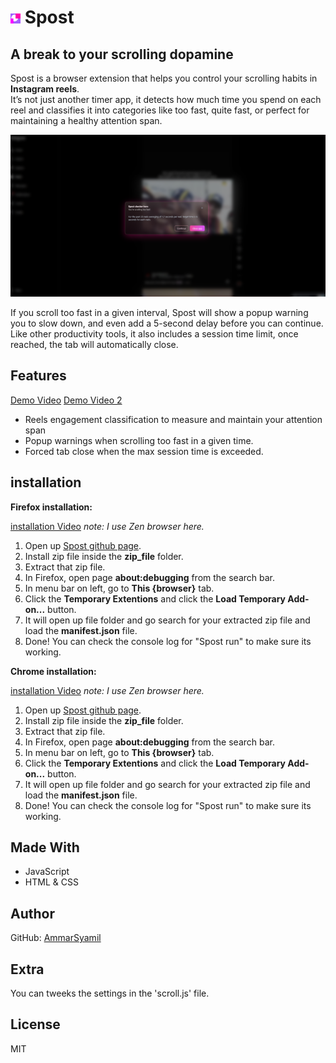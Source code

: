 # ![Demo image](./icons/16x16.png) Spost  
## A break to your scrolling dopamine  

Spost is a browser extension that helps you control your scrolling habits in **Instagram reels**.  
It’s not just another timer app, it detects how much time you spend on each reel and classifies it into categories like too fast, quite fast, or perfect for maintaining a healthy attention span.  

![Demo image](./readme_src/images_1.png)

If you scroll too fast in a given interval, Spost will show a popup warning you to slow down, and even add a 5-second delay before you can continue.  
Like other productivity tools, it also includes a session time limit, once reached, the tab will automatically close.  

## Features
[Demo Video](https://hc-cdn.hel1.your-objectstorage.com/s/v3/2f59acf4c02ddca3187506b5e4158d1e9c1e3e99_spost_demo.mp4)
[Demo Video 2](https://hc-cdn.hel1.your-objectstorage.com/s/v3/2a6ea3c1bb9e796829000c246759c81d0939ddf9_spost_demo_2.mp4)

- Reels engagement classification to measure and maintain your attention span  
- Popup warnings when scrolling too fast in a given time.
- Forced tab close when the max session time is exceeded. 

## installation

**Firefox installation:**

[installation Video](https://hc-cdn.hel1.your-objectstorage.com/s/v3/101a7d5e1265044ce202206e10388a6709c0e2e7_spost_instalation_guide.mp4)
*note: I use Zen browser here.*

1. Open up [Spost github page](https://github.com/AmmarSyamil/Spost). 
2. Install zip file inside the **zip_file** folder.
3. Extract that zip file.
4. In Firefox, open page **about:debugging** from the search bar.
5. In menu bar on left, go to **This {browser}** tab.
6. Click the **Temporary Extentions** and click the **Load Temporary Add-on...** button.
7. It will open up file folder and go search for your extracted zip file and load the **manifest.json** file.
8. Done! You can check the console log for "Spost run" to make sure its working. 



**Chrome installation:**

[installation Video](https://hc-cdn.hel1.your-objectstorage.com/s/v3/101a7d5e1265044ce202206e10388a6709c0e2e7_spost_instalation_guide.mp4)
*note: I use Zen browser here.*

1. Open up [Spost github page](https://github.com/AmmarSyamil/Spost). 
2. Install zip file inside the **zip_file** folder.
3. Extract that zip file.
4. In Firefox, open page **about:debugging** from the search bar.
5. In menu bar on left, go to **This {browser}** tab.
6. Click the **Temporary Extentions** and click the **Load Temporary Add-on...** button.
7. It will open up file folder and go search for your extracted zip file and load the **manifest.json** file.
8. Done! You can check the console log for "Spost run" to make sure its working. 

## Made With  
- JavaScript  
- HTML & CSS  

## Author  
GitHub: [AmmarSyamil](https://github.com/AmmarSyamil)  

## Extra
You can tweeks the settings in the 'scroll.js' file.

## License  
MIT  
